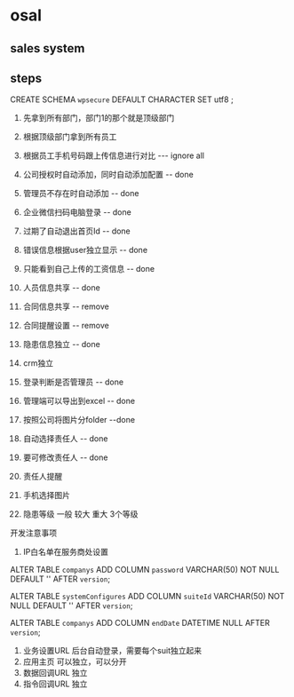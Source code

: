 # osal
## sales system

## steps
CREATE SCHEMA `wpsecure` DEFAULT CHARACTER SET utf8 ;

1. 先拿到所有部门，部门1的那个就是顶级部门
2. 根据顶级部门拿到所有员工
3. 根据员工手机号码跟上传信息进行对比
--- ignore all

1. 公司授权时自动添加，同时自动添加配置 -- done
2. 管理员不存在时自动添加 -- done
3. 企业微信扫码电脑登录 -- done
4. 过期了自动退出首页Id -- done
5. 错误信息根据user独立显示 -- done

4. 只能看到自己上传的工资信息 -- done
5. 人员信息共享 -- done
6. 合同信息共享 -- remove
7. 合同提醒设置 -- remove
8. 隐患信息独立 -- done
9. crm独立
10. 登录判断是否管理员  -- done
11. 管理端可以导出到excel  -- done
12. 按照公司将图片分folder  --done
13. 自动选择责任人 -- done
14. 要可修改责任人 -- done
15. 责任人提醒
16. 手机选择图片


1. 隐患等级 一般 较大 重大 3个等级

开发注意事项
1. IP白名单在服务商处设置

ALTER TABLE `companys` 
ADD COLUMN `password` VARCHAR(50) NOT NULL DEFAULT '' AFTER `version`;

ALTER TABLE `systemConfigures` 
ADD COLUMN `suiteId` VARCHAR(50) NOT NULL DEFAULT '' AFTER `version`;

ALTER TABLE `companys` ADD COLUMN `endDate` DATETIME NULL AFTER `version`;

1. 业务设置URL  后台自动登录，需要每个suit独立起来
2. 应用主页 可以独立，可以分开
3. 数据回调URL 独立
4. 指令回调URL 独立